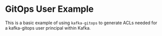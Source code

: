 # GitOps User Example

This is a basic example of using `kafka-gitops` to generate ACLs needed for a kafka-gitops user principal within Kafka.

